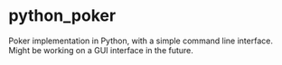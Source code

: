 # python_poker

Poker implementation in Python, with a simple command line interface.
Might be working on a GUI interface in the future.  

